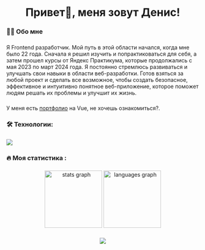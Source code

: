 ###

<h1 align="center">Привет👋, меня зовут Денис!</h1>

###

<h3 align="left">👩‍💻  Обо мне</h3>

###

<p align="left">Я Frontend разработчик. Мой путь в этой области начался, когда мне было 22 года. Сначала я решил изучить и попрактиковаться для себя, а затем прошел курсы от Яндекс Практикума, которые продолжались с мая 2023 по март 2024 года. Я постоянно стремлюсь развиваться и улучшать свои навыки в области веб-разработки. Готов взяться за любой проект и сделать все возможное, чтобы создать безопасное, эффективное и интуитивно понятное веб-приложение, которое поможет людям решать их проблемы и улучшит их жизнь.</p>

###

<p align="left">У меня есть <a href="https://vue-portfolio-kararakt.vercel.app" rel="noreferrer" target="_blank">портфолио</a> на Vue, не хочешь ознакомиться?.
</p>

###

<h3 align="left">🛠 Технологии:</h3>

###

<p align="left">
    <img src="https://skillicons.dev/icons?i=js,ts,html,css,scss,vue,vite,webpack,git,nodejs,express" />
</p>

###

<h3 align="left">🔥   Моя статистика :</h3>

###

<div align="center">
  <img src="https://github-readme-stats.vercel.app/api?username=kararakt&hide_title=false&hide_rank=false&show_icons=true&disable_animations=false&theme=dracula&locale=en&hide_border=false&order=1" height="150" alt="stats graph"  />
  <img src="https://github-readme-stats.vercel.app/api/top-langs?username=kararakt&locale=en&hide_title=false&layout=compact&card_width=320&langs_count=5&theme=dracula&hide_border=false&order=2" height="150" alt="languages graph"  />
</div>

###

<p align="center">
  <a href="https://www.codewars.com/users/Kararakt" rel="noreferrer" target="_blank">
    <img src="https://github.r2v.ch/codewars?user=Kararakt" />
  </a>
</p>

###

